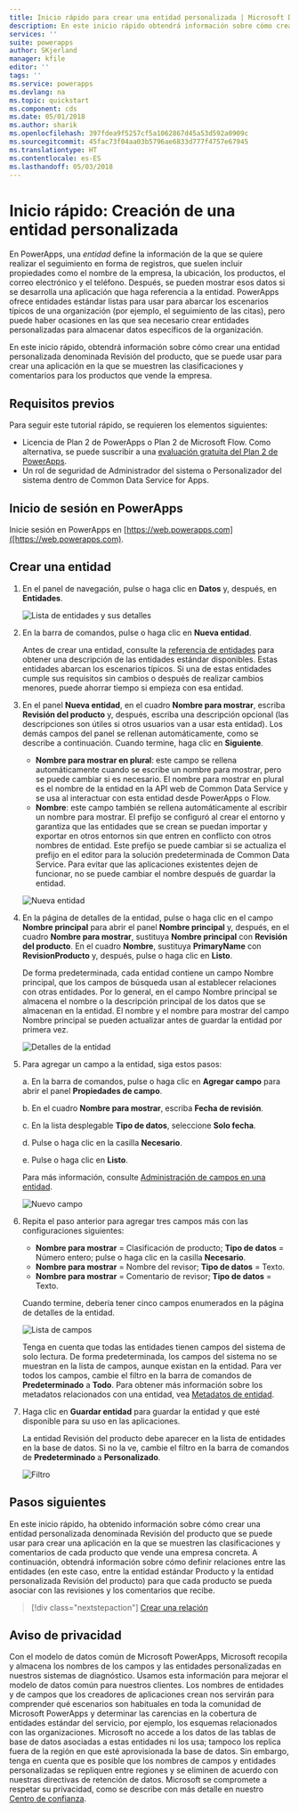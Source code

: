 ```yaml
---
title: Inicio rápido para crear una entidad personalizada | Microsoft Docs
description: En este inicio rápido obtendrá información sobre cómo crear un entidad personalizada en PowerApps.
services: ''
suite: powerapps
author: SKjerland
manager: kfile
editor: ''
tags: ''
ms.service: powerapps
ms.devlang: na
ms.topic: quickstart
ms.component: cds
ms.date: 05/01/2018
ms.author: sharik
ms.openlocfilehash: 397fdea9f5257cf5a1062867d45a53d592a0909c
ms.sourcegitcommit: 45fac73f04aa03b5796ae6833d777f4757e67945
ms.translationtype: HT
ms.contentlocale: es-ES
ms.lasthandoff: 05/03/2018
---
```

# <a name="quickstart-create-a-custom-entity"></a>Inicio rápido: Creación de una entidad personalizada
En PowerApps, una *entidad* define la información de la que se quiere realizar el seguimiento en forma de registros, que suelen incluir propiedades como el nombre de la empresa, la ubicación, los productos, el correo electrónico y el teléfono. Después, se pueden mostrar esos datos si se desarrolla una aplicación que haga referencia a la entidad. PowerApps ofrece entidades estándar listas para usar para abarcar los escenarios típicos de una organización (por ejemplo, el seguimiento de las citas), pero puede haber ocasiones en las que sea necesario crear entidades personalizadas para almacenar datos específicos de la organización.

En este inicio rápido, obtendrá información sobre cómo crear una entidad personalizada denominada Revisión del producto, que se puede usar para crear una aplicación en la que se muestren las clasificaciones y comentarios para los productos que vende la empresa.

## <a name="prerequisites"></a>Requisitos previos
Para seguir este tutorial rápido, se requieren los elementos siguientes:
* Licencia de Plan 2 de PowerApps o Plan 2 de Microsoft Flow. Como alternativa, se puede suscribir a una [evaluación gratuita del Plan 2 de PowerApps](https://web.powerapps.com/signup?redirect=marketing&email=).
* Un rol de seguridad de Administrador del sistema o Personalizador del sistema dentro de Common Data Service for Apps.

## <a name="sign-in-to-powerapps"></a>Inicio de sesión en PowerApps
Inicie sesión en PowerApps en [https://web.powerapps.com]([https://web.powerapps.com).

## <a name="create-an-entity"></a>Crear una entidad
1. En el panel de navegación, pulse o haga clic en **Datos** y, después, en **Entidades**.

    ![Lista de entidades y sus detalles](./media/data-platform-cds-create-entity/entitylist.png "Lista de entidades")

2. En la barra de comandos, pulse o haga clic en **Nueva entidad**.

    Antes de crear una entidad, consulte la [referencia de entidades](../../developer/common-data-service/reference/about-entity-reference.md) para obtener una descripción de las entidades estándar disponibles. Estas entidades abarcan los escenarios típicos. Si una de estas entidades cumple sus requisitos sin cambios o después de realizar cambios menores, puede ahorrar tiempo si empieza con esa entidad. 

3. En el panel **Nueva entidad**, en el cuadro **Nombre para mostrar**, escriba **Revisión del producto** y, después, escriba una descripción opcional (las descripciones son útiles si otros usuarios van a usar esta entidad). Los demás campos del panel se rellenan automáticamente, como se describe a continuación. Cuando termine, haga clic en **Siguiente**.

    * **Nombre para mostrar en plural**: este campo se rellena automáticamente cuando se escribe un nombre para mostrar, pero se puede cambiar si es necesario. El nombre para mostrar en plural es el nombre de la entidad en la API web de Common Data Service y se usa al interactuar con esta entidad desde PowerApps o Flow.
    * **Nombre**: este campo también se rellena automáticamente al escribir un nombre para mostrar. El prefijo se configuró al crear el entorno y garantiza que las entidades que se crean se puedan importar y exportar en otros entornos sin que entren en conflicto con otros nombres de entidad. Este prefijo se puede cambiar si se actualiza el prefijo en el editor para la solución predeterminada de Common Data Service. Para evitar que las aplicaciones existentes dejen de funcionar, no se puede cambiar el nombre después de guardar la entidad.
     
    ![Nueva entidad](./media/data-platform-cds-create-entity/newentitypanel.png "Panel Nueva entidad")

4. En la página de detalles de la entidad, pulse o haga clic en el campo **Nombre principal** para abrir el panel **Nombre principal** y, después, en el cuadro **Nombre para mostrar**, sustituya **Nombre principal** con **Revisión del producto**. En el cuadro **Nombre**, sustituya **PrimaryName** con **RevisionProducto** y, después, pulse o haga clic en **Listo**.
 
    De forma predeterminada, cada entidad contiene un campo Nombre principal, que los campos de búsqueda usan al establecer relaciones con otras entidades. Por lo general, en el campo Nombre principal se almacena el nombre o la descripción principal de los datos que se almacenan en la entidad. El nombre y el nombre para mostrar del campo Nombre principal se pueden actualizar antes de guardar la entidad por primera vez.

    ![Detalles de la entidad](./media/data-platform-cds-create-entity/newentitydetails.png "Detalles de la nueva entidad")

5. Para agregar un campo a la entidad, siga estos pasos:
 
    a. En la barra de comandos, pulse o haga clic en **Agregar campo** para abrir el panel **Propiedades de campo**.

    b. En el cuadro **Nombre para mostrar**, escriba **Fecha de revisión**.

    c. En la lista desplegable **Tipo de datos**, seleccione **Solo fecha**.

    d. Pulse o haga clic en la casilla **Necesario**.
    
    e. Pulse o haga clic en **Listo**.
     
    Para más información, consulte [Administración de campos en una entidad](data-platform-manage-fields.md).

    ![Nuevo campo](./media/data-platform-cds-create-entity/newfieldpanel-2.png "Panel Nuevo campo")

6. Repita el paso anterior para agregar tres campos más con las configuraciones siguientes:
    * **Nombre para mostrar** = Clasificación de producto; **Tipo de datos** = Número entero; pulse o haga clic en la casilla **Necesario**.
    * **Nombre para mostrar** = Nombre del revisor; **Tipo de datos** = Texto.
    * **Nombre para mostrar** = Comentario de revisor; **Tipo de datos** = Texto.

    Cuando termine, debería tener cinco campos enumerados en la página de detalles de la entidad.

    ![Lista de campos](./media/data-platform-cds-create-entity/addedfields.png "Lista de campos")

    Tenga en cuenta que todas las entidades tienen campos del sistema de solo lectura. De forma predeterminada, los campos del sistema no se muestran en la lista de campos, aunque existan en la entidad. Para ver todos los campos, cambie el filtro en la barra de comandos de **Predeterminado** a **Todo**. Para obtener más información sobre los metadatos relacionados con una entidad, vea [Metadatos de entidad](../../developer/common-data-service/entity-metadata.md).

7. Haga clic en **Guardar entidad** para guardar la entidad y que esté disponible para su uso en las aplicaciones.

    La entidad Revisión del producto debe aparecer en la lista de entidades en la base de datos. Si no la ve, cambie el filtro en la barra de comandos de **Predeterminado** a **Personalizado**.

    ![Filtro](./media/data-platform-cds-create-entity/filter.png "Filtrar la selección")

## <a name="next-steps"></a>Pasos siguientes
En este inicio rápido, ha obtenido información sobre cómo crear una entidad personalizada denominada Revisión del producto que se puede usar para crear una aplicación en la que se muestren las clasificaciones y comentarios de cada producto que vende una empresa concreta. A continuación, obtendrá información sobre cómo definir relaciones entre las entidades (en este caso, entre la entidad estándar Producto y la entidad personalizada Revisión del producto) para que cada producto se pueda asociar con las revisiones y los comentarios que recibe.

> [!div class="nextstepaction"]
> [Crear una relación](data-platform-entity-lookup.md)

## <a name="privacy-notice"></a>Aviso de privacidad
Con el modelo de datos común de Microsoft PowerApps, Microsoft recopila y almacena los nombres de los campos y las entidades personalizadas en nuestros sistemas de diagnóstico. Usamos esta información para mejorar el modelo de datos común para nuestros clientes. Los nombres de entidades y de campos que los creadores de aplicaciones crean nos servirán para comprender qué escenarios son habituales en toda la comunidad de Microsoft PowerApps y determinar las carencias en la cobertura de entidades estándar del servicio, por ejemplo, los esquemas relacionados con las organizaciones. Microsoft no accede a los datos de las tablas de base de datos asociadas a estas entidades ni los usa; tampoco los replica fuera de la región en que esté aprovisionada la base de datos. Sin embargo, tenga en cuenta que es posible que los nombres de campos y entidades personalizadas se repliquen entre regiones y se eliminen de acuerdo con nuestras directivas de retención de datos. Microsoft se compromete a respetar su privacidad, como se describe con más detalle en nuestro [Centro de confianza](https://www.microsoft.com/trustcenter/Privacy/default.aspx).
